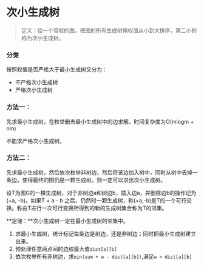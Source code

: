 # 次小生成树

>  定义：给一个带权的图，把图的所有生成树俺权值从小到大排序，第二小的称为次小生成树。

### 分类

按照权值是否严格大于最小生成树又分为：

- 不严格次小生成树
- 严格次小生成树



### 方法一：

先求最小生成树，在枚举删去最小生成树中的边求解。时间复杂度为O(mlogm + nm)

不能求严格次小生成树。

### 方法二：

先求最小生成树，然后依次枚举非树边，然后将该边加入树中，同时从树中去掉一条边，使得最终的图仍是一颗生成树。则一定可以求出次小生成树。



设T为图G的一棵生成树，对于非树边a和树边b，插入边a，并删除边b的操作记为(+a, -b)。如果T + a - b 之后，仍然时一颗生成树，称(+a,-b)是T的一个可行交换。称由T进行一次可行变换所得到的新的生成树集合称为T的邻集。

**定理：**次小生成树一定在最小生成树的邻集中。





1. 求最小生成树，统计标记每条边是树边，还是非树边；同时把最小生成树建立出来。
2. 预处理任意两点间的边权最大值`dist[a][b]`
3. 依次枚举所有非树边，求`min(sum + w - dist[a][b])`,满足`w > dist[a][b]`

